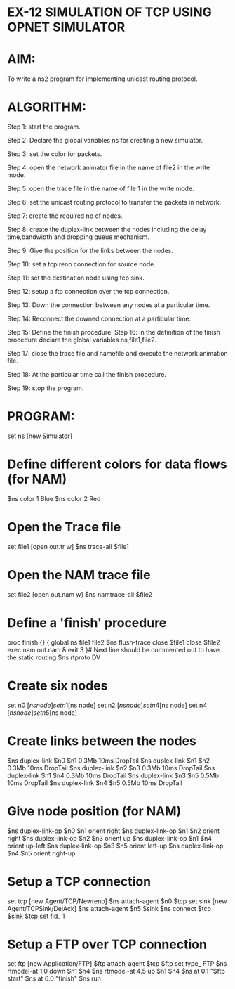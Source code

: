 # EX-12 SIMULATION OF TCP USING OPNET SIMULATOR
# AIM:
To write a ns2 program for implementing unicast routing protocol.

# ALGORITHM:
Step 1:
start the program.

Step 2:
Declare the global variables ns for creating a new simulator.

Step 3:
set the color for packets.

Step 4:
open the network animator file in the name of file2 in the write mode.

Step 5:
open the trace file in the name of file 1 in the write mode.

Step 6:
set the unicast routing protocol to transfer the packets in network.

Step 7:
create the required no of nodes.

Step 8:
create the duplex-link between the nodes including the delay time,bandwidth and dropping queue mechanism.

Step 9:
Give the position for the links between the nodes.

Step 10:
set a tcp reno connection for source node.

Step 11:
set the destination node using tcp sink.

Step 12:
setup a ftp connection over the tcp connection.

Step 13:
Down the connection between any nodes at a particular time.

Step 14:
Reconnect the downed connection at a particular time.

Step 15:
Define the finish procedure. Step 16: in the definition of the finish procedure declare the global variables ns,file1,file2.

Step 17:
close the trace file and namefile and execute the network animation file.

Step 18:
At the particular time call the finish procedure.

Step 19:
stop the program.

# PROGRAM:
set ns [new Simulator]

# Define different colors for data flows (for NAM)
$ns color 1 Blue $ns color 2 Red

# Open the Trace file
set file1 [open out.tr w] $ns trace-all $file1

# Open the NAM trace file
set file2 [open out.nam w] $ns namtrace-all $file2

# Define a 'finish' procedure
proc finish {} { global ns file1 file2 $ns flush-trace close $file1 close $file2 exec nam out.nam & exit 3 }# Next line should be commented out to have the static routing $ns rtproto DV

# Create six nodes
set n0 [$ns node] set n1 [$ns node] set n2 [$ns node] set n4 [$ns node] set n4 [$ns node] set n5 [$ns node]

# Create links between the nodes
$ns duplex-link $n0 $n1 0.3Mb 10ms DropTail $ns duplex-link $n1 $n2 0.3Mb 10ms DropTail $ns duplex-link $n2 $n3 0.3Mb 10ms DropTail $ns duplex-link $n1 $n4 0.3Mb 10ms DropTail $ns duplex-link $n3 $n5 0.5Mb 10ms DropTail $ns duplex-link $n4 $n5 0.5Mb 10ms DropTail

# Give node position (for NAM)
$ns duplex-link-op $n0 $n1 orient right $ns duplex-link-op $n1 $n2 orient right $ns duplex-link-op $n2 $n3 orient up $ns duplex-link-op $n1 $n4 orient up-left $ns duplex-link-op $n3 $n5 orient left-up $ns duplex-link-op $n4 $n5 orient right-up

# Setup a TCP connection
set tcp [new Agent/TCP/Newreno] $ns attach-agent $n0 $tcp set sink [new Agent/TCPSink/DelAck] $ns attach-agent $n5 $sink $ns connect $tcp $sink $tcp set fid_ 1

# Setup a FTP over TCP connection
set ftp [new Application/FTP] $ftp attach-agent $tcp $ftp set type_ FTP $ns rtmodel-at 1.0 down $n1 $n4 $ns rtmodel-at 4.5 up $n1 $n4 $ns at 0.1 "$ftp start" $ns at 6.0 "finish" $ns run
